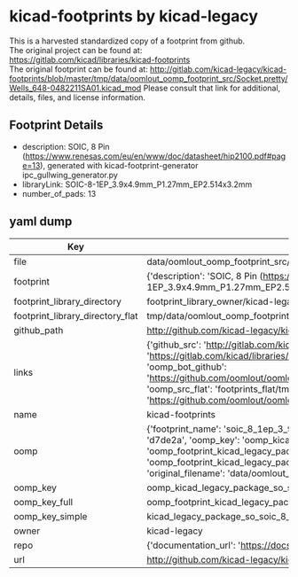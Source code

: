 # kicad-footprints by kicad-legacy  
This is a harvested standardized copy of a footprint from github.  
The original project can be found at:  
https://gitlab.com/kicad/libraries/kicad-footprints  
The original footprint can be found at:
http://gitlab.com/kicad-legacy/kicad-footprints/blob/master/tmp/data/oomlout_oomp_footprint_src/Socket.pretty/Wells_648-0482211SA01.kicad_mod
Please consult that link for additional, details, files, and license information.  
## Footprint Details
* description: SOIC, 8 Pin (https://www.renesas.com/eu/en/www/doc/datasheet/hip2100.pdf#page=13), generated with kicad-footprint-generator ipc_gullwing_generator.py  
* libraryLink: SOIC-8-1EP_3.9x4.9mm_P1.27mm_EP2.514x3.2mm  
* number_of_pads: 13  
## yaml dump  
| Key | Value |  
| --- | --- |  
| file | data/oomlout_oomp_footprint_src/kicad-footprints/Package_SO.pretty/SOIC-8-1EP_3.9x4.9mm_P1.27mm_EP2.514x3.2mm.kicad_mod |  
| footprint | {'description': 'SOIC, 8 Pin (https://www.renesas.com/eu/en/www/doc/datasheet/hip2100.pdf#page=13), generated with kicad-footprint-generator ipc_gullwing_generator.py', 'libraryLink': 'SOIC-8-1EP_3.9x4.9mm_P1.27mm_EP2.514x3.2mm', 'number_of_pads': 13} |  
| footprint_library_directory | footprint_library_owner/kicad-legacy_kicad-footprints |  
| footprint_library_directory_flat | tmp/data/oomlout_oomp_footprint_src/footprints_flat/kicad_legacy_package_so_soic_8_1ep_3_9x4_9mm_p1_27mm_ep2_514x3_2mm/working |  
| github_path | http://github.com/kicad-legacy/kicad-footprints/blob/master/tmp/data/oomlout_oomp_footprint_src/Package_SO.pretty/SOIC-8-1EP_3.9x4.9mm_P1.27mm_EP2.514x3.2mm.kicad_mod |  
| links | {'github_src': 'http://gitlab.com/kicad-legacy/kicad-footprints/blob/master/tmp/data/oomlout_oomp_footprint_src/Socket.pretty/Wells_648-0482211SA01.kicad_mod', 'github_src_repo': 'https://gitlab.com/kicad/libraries/kicad-footprints', 'oomp_bot': 'tmp/data/oomlout_oomp_footprint_src/footprints/kicad_legacy_package_so_soic_8_1ep_3_9x4_9mm_p1_27mm_ep2_514x3_2mm/working', 'oomp_bot_github': 'https://github.com/oomlout/oomlout_oomp_footprint_bot/tree/main/tmp/data/oomlout_oomp_footprint_src/footprints/kicad_legacy_package_so_soic_8_1ep_3_9x4_9mm_p1_27mm_ep2_514x3_2mm/working', 'oomp_src_flat': 'footprints_flat/tmp/data/oomlout_oomp_footprint_src/footprints_flat/kicad_legacy_package_so_soic_8_1ep_3_9x4_9mm_p1_27mm_ep2_514x3_2mm/working', 'oomp_src_flat_github': 'https://github.com/oomlout/oomlout_oomp_footprint_src/tree/main/tmp/data/oomlout_oomp_footprint_src/footprints_flat/kicad_legacy_package_so_soic_8_1ep_3_9x4_9mm_p1_27mm_ep2_514x3_2mm/working'} |  
| name | kicad-footprints |  
| oomp | {'footprint_name': 'soic_8_1ep_3_9x4_9mm_p1_27mm_ep2_514x3_2mm', 'library_name': 'package_so', 'md5': 'd7de2a1f0526ff38490232f3fe02e957', 'md5_10': 'd7de2a1f05', 'md5_5': 'd7de2', 'md5_6': 'd7de2a', 'oomp_key': 'oomp_kicad_legacy_package_so_soic_8_1ep_3_9x4_9mm_p1_27mm_ep2_514x3_2mm', 'oomp_key_extra': 'oomp_footprint_kicad_legacy_package_so_soic_8_1ep_3_9x4_9mm_p1_27mm_ep2_514x3_2mm', 'oomp_key_full': 'oomp_footprint_kicad_legacy_package_so_soic_8_1ep_3_9x4_9mm_p1_27mm_ep2_514x3_2mm_d7de2a', 'oomp_key_simple': 'kicad_legacy_package_so_soic_8_1ep_3_9x4_9mm_p1_27mm_ep2_514x3_2mm', 'original_filename': 'data/oomlout_oomp_footprint_src/kicad-footprints/Package_SO.pretty/SOIC-8-1EP_3.9x4.9mm_P1.27mm_EP2.514x3.2mm.kicad_mod', 'owner_name': 'kicad_legacy'} |  
| oomp_key | oomp_kicad_legacy_package_so_soic_8_1ep_3_9x4_9mm_p1_27mm_ep2_514x3_2mm |  
| oomp_key_full | oomp_footprint_kicad_legacy_package_so_soic_8_1ep_3_9x4_9mm_p1_27mm_ep2_514x3_2mm |  
| oomp_key_simple | kicad_legacy_package_so_soic_8_1ep_3_9x4_9mm_p1_27mm_ep2_514x3_2mm |  
| owner | kicad-legacy |  
| repo | {'documentation_url': 'https://docs.github.com/rest/repos/repos#get-a-repository', 'message': 'Not Found'} |  
| url | http://github.com/kicad-legacy/kicad-footprints |  

